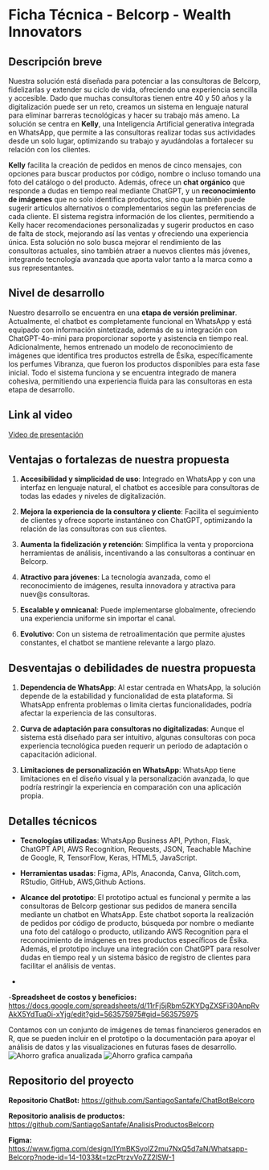 # Ficha Técnica - Belcorp - Wealth Innovators

## Descripción breve
Nuestra solución está diseñada para potenciar a las consultoras de Belcorp, fidelizarlas y extender su ciclo de vida, ofreciendo una experiencia sencilla y accesible. Dado que muchas consultoras tienen entre 40 y 50 años y la digitalización puede ser un reto, creamos un sistema en lenguaje natural para eliminar barreras tecnológicas y hacer su trabajo más ameno. La solución se centra en **Kelly**, una Inteligencia Artificial generativa integrada en WhatsApp, que permite a las consultoras realizar todas sus actividades desde un solo lugar, optimizando su trabajo y ayudándolas a fortalecer su relación con los clientes.

**Kelly** facilita la creación de pedidos en menos de cinco mensajes, con opciones para buscar productos por código, nombre o incluso tomando una foto del catálogo o del producto. Además, ofrece un **chat orgánico** que responde a dudas en tiempo real mediante ChatGPT, y un **reconocimiento de imágenes** que no solo identifica productos, sino que también puede sugerir artículos alternativos o complementarios según las preferencias de cada cliente. El sistema registra información de los clientes, permitiendo a Kelly hacer recomendaciones personalizadas y sugerir productos en caso de falta de stock, mejorando así las ventas y ofreciendo una experiencia única. Esta solución no solo busca mejorar el rendimiento de las consultoras actuales, sino también atraer a nuevos clientes más jóvenes, integrando tecnología avanzada que aporta valor tanto a la marca como a sus representantes.

## Nivel de desarrollo
Nuestro desarrollo se encuentra en una **etapa de versión preliminar**. Actualmente, el chatbot es completamente funcional en WhatsApp y está equipado con información sintetizada, además de su integración con ChatGPT-4o-mini para proporcionar soporte y asistencia en tiempo real. Adicionalmente, hemos entrenado un modelo de reconocimiento de imágenes que identifica tres productos estrella de Ésika, específicamente los perfumes Vibranza, que fueron los productos disponibles para esta fase inicial. Todo el sistema funciona y se encuentra integrado de manera cohesiva, permitiendo una experiencia fluida para las consultoras en esta etapa de desarrollo.

## Link al video
[Video de presentación](URL)

## Ventajas o fortalezas de nuestra propuesta
1. **Accesibilidad y simplicidad de uso**: Integrado en WhatsApp y con una interfaz en lenguaje natural, el chatbot es accesible para consultoras de todas las edades y niveles de digitalización.

2. **Mejora la experiencia de la consultora y cliente**: Facilita el seguimiento de clientes y ofrece soporte instantáneo con ChatGPT, optimizando la relación de las consultoras con sus clientes.

3. **Aumenta la fidelización y retención**: Simplifica la venta y proporciona herramientas de análisis, incentivando a las consultoras a continuar en Belcorp.

4. **Atractivo para jóvenes**: La tecnología avanzada, como el reconocimiento de imágenes, resulta innovadora y atractiva para nuev@s consultoras.

5. **Escalable y omnicanal**: Puede implementarse globalmente, ofreciendo una experiencia uniforme sin importar el canal.

6. **Evolutivo**: Con un sistema de retroalimentación que permite ajustes constantes, el chatbot se mantiene relevante a largo plazo.

## Desventajas o debilidades de nuestra propuesta

1. **Dependencia de WhatsApp**: Al estar centrada en WhatsApp, la solución depende de la estabilidad y funcionalidad de esta plataforma. Si WhatsApp enfrenta problemas o limita ciertas funcionalidades, podría afectar la experiencia de las consultoras.

2. **Curva de adaptación para consultoras no digitalizadas**: Aunque el sistema está diseñado para ser intuitivo, algunas consultoras con poca experiencia tecnológica pueden requerir un periodo de adaptación o capacitación adicional.

3. **Limitaciones de personalización en WhatsApp**: WhatsApp tiene limitaciones en el diseño visual y la personalización avanzada, lo que podría restringir la experiencia en comparación con una aplicación propia.

## Detalles técnicos
- **Tecnologías utilizadas**: WhatsApp Business API, Python, Flask, ChatGPT API, AWS Recognition, Requests, JSON, Teachable Machine de Google, R, TensorFlow, Keras, HTML5, JavaScript.
  
- **Herramientas usadas**: Figma, APIs, Anaconda, Canva, Glitch.com, RStudio, GitHub, AWS,Github Actions.
  
- **Alcance del prototipo**: El prototipo actual es funcional y permite a las consultoras de Belcorp gestionar sus pedidos de manera sencilla mediante un chatbot en WhatsApp. Este chatbot soporta la realización de pedidos por código de producto, búsqueda por nombre o mediante una foto del catálogo o producto, utilizando AWS Recognition para el reconocimiento de imágenes en tres productos específicos de Ésika. Además, el prototipo incluye una integración con ChatGPT para resolver dudas en tiempo real y un sistema básico de registro de clientes para facilitar el análisis de ventas.
- 
-**Spreadsheet de costos y beneficios:** https://docs.google.com/spreadsheets/d/11rFj5jRbm5ZKYDgZXSFi30AnpRvAkX5YdTua0i-xYjg/edit?gid=563575975#gid=563575975

  Contamos con un conjunto de imágenes de temas financieros generados en R, que se pueden incluir en el prototipo o la documentación para apoyar el análisis de datos y las visualizaciones en futuras fases de desarrollo.
![Ahorro grafica anualizada](https://github.com/user-attachments/assets/58665b4e-2c9f-486d-9c95-2edce41a5900)
![Ahorro grafica campaña](https://github.com/user-attachments/assets/ed61d903-52db-4a76-bac1-9e55a6306c69)

## Repositorio del proyecto
**Repositorio ChatBot:**  https://github.com/SantiagoSantafe/ChatBotBelcorp

**Repositorio analisis de productos:** https://github.com/SantiagoSantafe/AnalisisProductosBelcorp

**Figma:** https://www.figma.com/design/IYmBKSvolZ2mu7NxQ5d7aN/Whatsapp-Belcorp?node-id=14-1033&t=tzcPtrzvVoZZ2lSW-1
